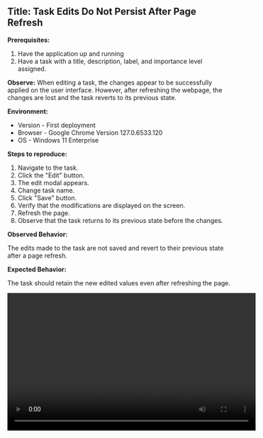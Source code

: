 ## Title: Task Edits Do Not Persist After Page Refresh

**Prerequisites:**
1. Have the application up and running
2. Have a task with a title, description, label, and importance level assigned.


**Observe:**
When editing a task, the changes appear to be successfully applied on the user interface. However, after refreshing the webpage, the changes are lost and the task reverts to its previous state.

**Environment:**

- Version - First deployment
- Browser - Google Chrome Version 127.0.6533.120 
- OS - Windows 11 Enterprise

**Steps to reproduce:**

1. Navigate to the task. 
2. Click the "Edit" button.
3. The edit modal appears.
4. Change task name.
5. Click "Save" button.
6. Verify that the modifications are displayed on the screen.
7. Refresh the page.
8. Observe that the task returns to its previous state before the changes.


**Observed Behavior:**

The edits made to the task are not saved and revert to their previous state after a page refresh.

**Expected Behavior:**

The task should retain the new edited values even after refreshing the page.

<video src="/bug_reports/bug_reports/edit-delete-bug.mp4" width="560" height="310" controls></video>